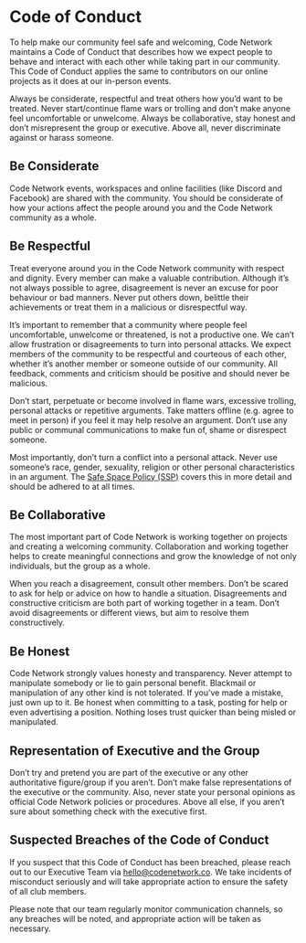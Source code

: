 # Code of Conduct

To help make our community feel safe and welcoming, Code Network maintains a Code of Conduct that describes how we expect people to behave and interact with each other while taking part in our community. This Code of Conduct applies the same to contributors on our online projects as it does at our in-person events.

Always be considerate, respectful and treat others how you’d want to be treated. Never start/continue flame wars or trolling and don’t make anyone feel uncomfortable or unwelcome. Always be collaborative, stay honest and don’t misrepresent the group or executive. Above all, never discriminate against or harass someone.

## Be Considerate

Code Network events, workspaces and online facilities (like Discord and Facebook) are shared with the community. You should be considerate of how your actions affect the people around you and the Code Network community as a whole.

## Be Respectful

Treat everyone around you in the Code Network community with respect and dignity. Every member can make a valuable contribution. Although it’s not always possible to agree, disagreement is never an excuse for poor behaviour or bad manners. Never put others down, belittle their achievements or treat them in a malicious or disrespectful way.

It’s important to remember that a community where people feel uncomfortable, unwelcome or threatened, is not a productive one. We can’t allow frustration or disagreements to turn into personal attacks. We expect members of the community to be respectful and courteous of each other, whether it’s another member or someone outside of our community. All feedback, comments and criticism should be positive and should never be malicious.

Don’t start, perpetuate or become involved in flame wars, excessive trolling, personal attacks or repetitive arguments. Take matters offline (e.g. agree to meet in person) if you feel it may help resolve an argument. Don’t use any public or communal communications to make fun of, shame or disrespect someone.

Most importantly, don’t turn a conflict into a personal attack. Never use someone’s race, gender, sexuality, religion or other personal characteristics in an argument. The [Safe Space Policy (SSP)](https://www.codenetwork.co/rules/ssp) covers this in more detail and should be adhered to at all times.

## Be Collaborative

The most important part of Code Network is working together on projects and creating a welcoming community. Collaboration and working together helps to create meaningful connections and grow the knowledge of not only individuals, but the group as a whole.

When you reach a disagreement, consult other members. Don’t be scared to ask for help or advice on how to handle a situation. Disagreements and constructive criticism are both part of working together in a team. Don’t avoid disagreements or different views, but aim to resolve them constructively.

## Be Honest

Code Network strongly values honesty and transparency. Never attempt to manipulate somebody or lie to gain personal benefit. Blackmail or manipulation of any other kind is not tolerated. If you’ve made a mistake, just own up to it. Be honest when committing to a task, posting for help or even advertising a position. Nothing loses trust quicker than being misled or manipulated.

## Representation of Executive and the Group

Don’t try and pretend you are part of the executive or any other authoritative figure/group if you aren’t. Don’t make false representations of the executive or the community. Also, never state your personal opinions as official Code Network policies or procedures. Above all else, if you aren’t sure about something check with the executive first.

## Suspected Breaches of the Code of Conduct

If you suspect that this Code of Conduct has been breached, please reach out to our Executive Team via hello@codenetwork.co. We take incidents of misconduct seriously and will take appropriate action to ensure the safety of all club members.

Please note that our team regularly monitor communication channels, so any breaches will be noted, and appropriate action will be taken as necessary.
